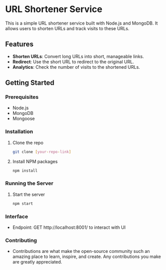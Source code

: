 # URL Shortener Service

This is a simple URL shortener service built with Node.js and MongoDB. It allows users to shorten URLs and track visits to these URLs.

## Features

- **Shorten URLs**: Convert long URLs into short, manageable links.
- **Redirect**: Use the short URL to redirect to the original URL.
- **Analytics**: Check the number of visits to the shortened URLs.

## Getting Started

### Prerequisites

- Node.js
- MongoDB
- Mongoose

### Installation

1. Clone the repo
   ```sh
   git clone [your-repo-link]

2. Install NPM packages
   ```sh
   npm install

### Running the Server
1. Start the server
   ```sh
   npm start

### Interface
- Endpoint: GET http://localhost:8001/ to interact with UI

### Contributing
- Contributions are what make the open-source community such an amazing place to learn, inspire, and create. Any contributions you make are greatly appreciated.
   
